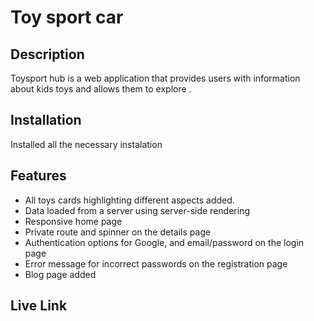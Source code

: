 
# Toy sport car 

## Description

Toysport hub is a web application that provides users with information about kids toys and allows them to explore .

## Installation

Installed all the necessary instalation

## Features

   - All toys cards highlighting different aspects added.
   - Data loaded from a server using server-side rendering
   - Responsive home page
   - Private route and spinner on the details page 
   - Authentication options for Google, and email/password on the login page
   - Error message for incorrect passwords on the registration page
   - Blog page added




## Live Link

